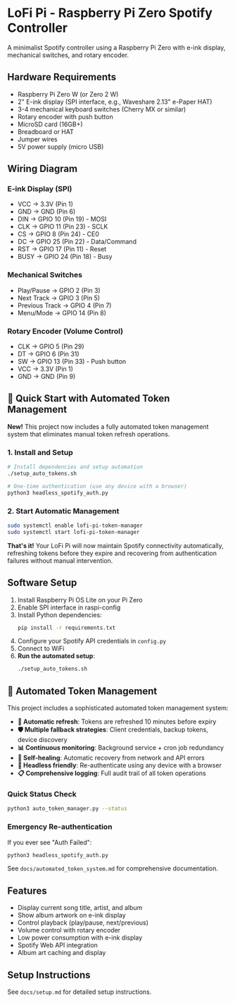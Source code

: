 # LoFi Pi - Raspberry Pi Zero Spotify Controller

A minimalist Spotify controller using a Raspberry Pi Zero with e-ink display, mechanical switches, and rotary encoder.

## Hardware Requirements

- Raspberry Pi Zero W (or Zero 2 W)
- 2" E-ink display (SPI interface, e.g., Waveshare 2.13" e-Paper HAT)
- 3-4 mechanical keyboard switches (Cherry MX or similar)
- Rotary encoder with push button
- MicroSD card (16GB+)
- Breadboard or HAT
- Jumper wires
- 5V power supply (micro USB)

## Wiring Diagram

### E-ink Display (SPI)

- VCC → 3.3V (Pin 1)
- GND → GND (Pin 6)
- DIN → GPIO 10 (Pin 19) - MOSI
- CLK → GPIO 11 (Pin 23) - SCLK
- CS → GPIO 8 (Pin 24) - CE0
- DC → GPIO 25 (Pin 22) - Data/Command
- RST → GPIO 17 (Pin 11) - Reset
- BUSY → GPIO 24 (Pin 18) - Busy

### Mechanical Switches

- Play/Pause → GPIO 2 (Pin 3)
- Next Track → GPIO 3 (Pin 5)
- Previous Track → GPIO 4 (Pin 7)
- Menu/Mode → GPIO 14 (Pin 8)

### Rotary Encoder (Volume Control)

- CLK → GPIO 5 (Pin 29)
- DT → GPIO 6 (Pin 31)
- SW → GPIO 13 (Pin 33) - Push button
- VCC → 3.3V (Pin 1)
- GND → GND (Pin 9)

## 🚀 Quick Start with Automated Token Management

**New!** This project now includes a fully automated token management system that eliminates manual token refresh operations.

### 1. Install and Setup

```bash
# Install dependencies and setup automation
./setup_auto_tokens.sh

# One-time authentication (use any device with a browser)
python3 headless_spotify_auth.py
```

### 2. Start Automatic Management

```bash
sudo systemctl enable lofi-pi-token-manager
sudo systemctl start lofi-pi-token-manager
```

**That's it!** Your LoFi Pi will now maintain Spotify connectivity automatically, refreshing tokens before they expire and recovering from authentication failures without manual intervention.

## Software Setup

1. Install Raspberry Pi OS Lite on your Pi Zero
2. Enable SPI interface in raspi-config
3. Install Python dependencies:
   ```bash
   pip install -r requirements.txt
   ```
4. Configure your Spotify API credentials in `config.py`
5. Connect to WiFi
6. **Run the automated setup**:
   ```bash
   ./setup_auto_tokens.sh
   ```

## 🔄 Automated Token Management

This project includes a sophisticated automated token management system:

- **🔄 Automatic refresh**: Tokens are refreshed 10 minutes before expiry
- **🛡️ Multiple fallback strategies**: Client credentials, backup tokens, device discovery
- **📊 Continuous monitoring**: Background service + cron job redundancy
- **🔧 Self-healing**: Automatic recovery from network and API errors
- **📱 Headless friendly**: Re-authenticate using any device with a browser
- **📋 Comprehensive logging**: Full audit trail of all token operations

### Quick Status Check

```bash
python3 auto_token_manager.py --status
```

### Emergency Re-authentication

If you ever see "Auth Failed":

```bash
python3 headless_spotify_auth.py
```

See `docs/automated_token_system.md` for comprehensive documentation.

## Features

- Display current song title, artist, and album
- Show album artwork on e-ink display
- Control playback (play/pause, next/previous)
- Volume control with rotary encoder
- Low power consumption with e-ink display
- Spotify Web API integration
- Album art caching and display

## Setup Instructions

See `docs/setup.md` for detailed setup instructions.
